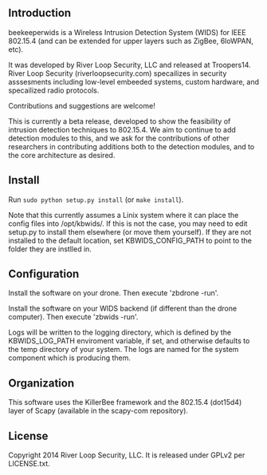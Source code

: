 Introduction
--------------

beekeeperwids is a Wireless Intrusion Detection System (WIDS) for
IEEE 802.15.4 (and can be extended for upper layers such as ZigBee, 6loWPAN, etc).

It was developed by River Loop Security, LLC and released at Troopers14.
River Loop Security (riverloopsecurity.com) specailizes in security asssesments including
low-level embeeded systems, custom hardware, and specailized radio protocols.

Contributions and suggestions are welcome!

This is currently a beta release, developed to show the feasibility
of intrusion detection techniques to 802.15.4. We aim to continue to
add detection modules to this, and we ask for the contributions of
other researchers in contributing additions both to the detection
modules, and to the core architecture as desired.


Install
--------------
Run `sudo python setup.py install` (or `make install`).

Note that this currently assumes a Linix system where it can place the config files into
/opt/kbwids/. If this is not the case, you may need to edit setup.py to install them
elsewhere (or move them yourself). If they are not installed to the default location,
set KBWIDS\_CONFIG\_PATH to point to the folder they are instlled in.


Configuration
--------------

Install the software on your drone. Then execute 'zbdrone -run'.

Install the software on your WIDS backend (if different than the drone computer).
Then execute 'zbwids -run'.

Logs will be written to the logging directory, which is defined by the KBWIDS_LOG_PATH 
enviroment variable, if set, and otherwise defaults to the temp directory of your system. 
The logs are named for the system component which is producing them.

Organization
------------

This software uses the KillerBee framework and the 802.15.4 (dot15d4)
layer of Scapy (available in the scapy-com repository).

License
------------

Copyright 2014 River Loop Security, LLC.
It is released under GPLv2 per LICENSE.txt.

